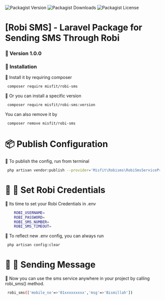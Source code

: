 ![Packagist Version](https://img.shields.io/packagist/v/misfit/robisms) ![Packagist Downloads](https://img.shields.io/packagist/dt/misfit/robisms) ![Packagist License](https://img.shields.io/packagist/l/misfit/robisms)

 # [Robi SMS] - Laravel Package for Sending SMS Through Robi
 ### :beginner: Version 1.0.0
 ### :feet: Installation
 :small_blue_diamond: Install it by requiring composer
 ```sh
  composer require misfit/robi-sms
 ```
 :small_blue_diamond: Or you can install a specific version
 ```sh
  composer require misfit/robi-sms:version
 ```
 You can also remove it by
  ```sh
   composer remove misfit/robi-sms
  ```
 # :package: Publish Configuration
 :small_blue_diamond: To publish the config, run from terminal
 ```sh
  php artisan vendor:publish --provider='Misfit\Robisms\RobiSmsServiceProvider'
 ```
 # :palm_tree: :seedling: Set Robi Credentials
 :small_blue_diamond: Its time to set your Robi Credentials in .env
```sh
    ROBI_USERNAME=
    ROBI_PASSWORD=
    ROBI_SMS_NUMBER=
    ROBI_SMS_TIMEOUT=
 ```
 :small_blue_diamond: To reflect new .env config, you can always run
 ```sh
  php artisan config:clear
 ```
  # :palm_tree: :seedling: Sending Message
 :small_blue_diamond: Now you can use the sms service anywhere in your project by calling robi_sms() method.
 ```sh
  robi_sms(['mobile_no'=>'01xxxxxxxxx','msg'=>'Bismillah'])
 ```

